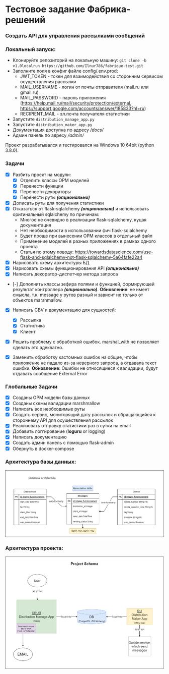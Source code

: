 # Тестовое задание Фабрика-решений
### Создать API для управления рассылками сообщений

### Локальный запуск:
* Клонируйте репозиторий на локальную машину: `git clone -b v1.0localrun https://github.com/Ilnur786/fabrique-test.git`
* Заполните поля в конфиг файле config/.env.prod:
  * JWT_TOKEN - токен для взаимодействия со сторонним сервисом осуществления рассылки
  * MAIL_USERNAME - логин от почты отправителя (mail.ru или gmail.ru)
  * MAIL_PASSWORD - пароль приложения
  (https://help.mail.ru/mail/security/protection/external, https://support.google.com/accounts/answer/185833?hl=ru)
  * RECIPIENT_MAIL - эл.почта получателя статистики
* Запустите `distribution_manage_app.py`
* Запустите `distribution_maker_app.py`
* Документация доступна по адресу _/docs/_
* Админ панель по адресу _/admin/_

Проект разрабатывался и тестировался на Windows 10 64bit (python 3.8.0).

### Задачи
- [x] Разбить проект на модули:
  - [x] Отделить классы ОРМ моделей
  - [x] Перенести функции 
  - [x] Перенести декораторы
  - [x] Перенести руты _**(опционально)**_
- [x] Дописать руты для получения статистики
- [x] Отказаться от flask-sqlalchemy _**(опционально)**_ и использовать оригинальный sqlalchemy по причинам:
  - Многое не очевидно в реализации flask-sqlalchemy, куцая документация
  - Нет необходимости в использовании фич flask-sqlalchemy
  - Будет проще при вынесении ОРМ классов в отдельный файл
  - Применение моделей в разных приложениях в рамках одного проекта
  - Статья по этому поводу: https://towardsdatascience.com/use-flask-and-sqlalchemy-not-flask-sqlalchemy-5a64fafe22a4
- [x] Нарисовать схему архитектуры БД
- [x] Нарисовать схемы функционирования API _**(опционально)**_ 
- [x] Написать декоратор-диспетчер метода запроса
- [-] Дополнить классы зефира полями и функцией, формирующей результат контроллера _**(опционально)**_. 
**Обновление**: не имеет смысла, т.к. message у рутов разный и зависит не только от объектов marshmallow.
- [x] Написать CBV и документацию для сущностей:
  - [x] Рассылка
  - [x] Статистика
  - [x] Клиент
- [x] Решить проблему с обработкой ошибок. marshal_with не позволяет сделать это адекватно.
- [x] Заменить обработку кастомных ошибок на общие, чтобы приложение не падало из-за неверного запроса, 
а отдавала текст ошибки. **Обновление**: Ошибки не относящиеся к валидации, будут отдавать сообщение External Error


### Глобальные Задачи
- [x] Созданы ОРМ модели базы данных
- [x] Созданы схемы валидации marshmallow
- [x] Написать все необходимые руты 
- [x] Создать сервис, мониторящий дату рассылок и обращающийся к стороннему API для осуществления рассылок
- [x] Реализовать отправку статистики раз в сутки на email
- [x] Добавить логгирование (**loguru** or logging)
- [x] Написать документацию
- [x] Создать админ панель c помощью flask-admin
- [x] Обернуть в docker-compose

### Архитектура базы данных:

![plot](assets/fabrique-database-schema.png)

### Архитектура проекта:

![plot](assets/fabrique-project-schema.png)

